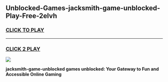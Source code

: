 
## Unblocked-Games-jacksmith-game-unblocked-Play-Free-2elvh
<h3>
<a href="https://premium76.site?title=jacksmith-game-unblocked&ref=23A">CLICK TO PLAY</a></h3>
<hr>

<h3>
<a href="https://premium76.site?title=jacksmith-game-unblocked&ref=23A">CLICK 2 PLAY</a>
  
</h3>

<a href="https://premium76.site?title=jacksmith-game-unblocked&ref=23A"><img src="https://clearcache.store/games.png"></a>


**jacksmith-game-unblocked games unblocked: Your Gateway to Fun and Accessible Online Gaming**
